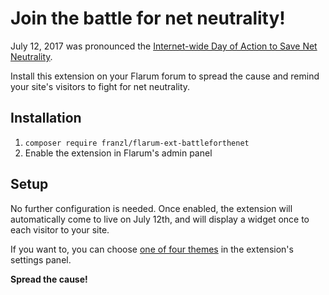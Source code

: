 # Join the battle for net neutrality!

July 12, 2017 was pronounced the [Internet-wide Day of Action to Save Net Neutrality](https://www.battleforthenet.com/july12/).

Install this extension on your Flarum forum to spread the cause and remind your site's visitors to fight for net neutrality.
 
## Installation

1. `composer require franzl/flarum-ext-battleforthenet`
2. Enable the extension in Flarum's admin panel

## Setup

No further configuration is needed.
Once enabled, the extension will automatically come to live on July 12th, and will display a widget once to each visitor to your site.

If you want to, you can choose [one of four themes](https://www.battleforthenet.com/july12/#join) in the extension's settings panel.

**Spread the cause!**
